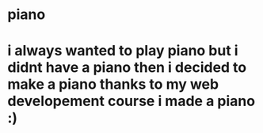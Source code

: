 # piano
# i always wanted to play piano but i didnt have a piano then i decided to make a piano thanks to my web developement course i made a piano :)
